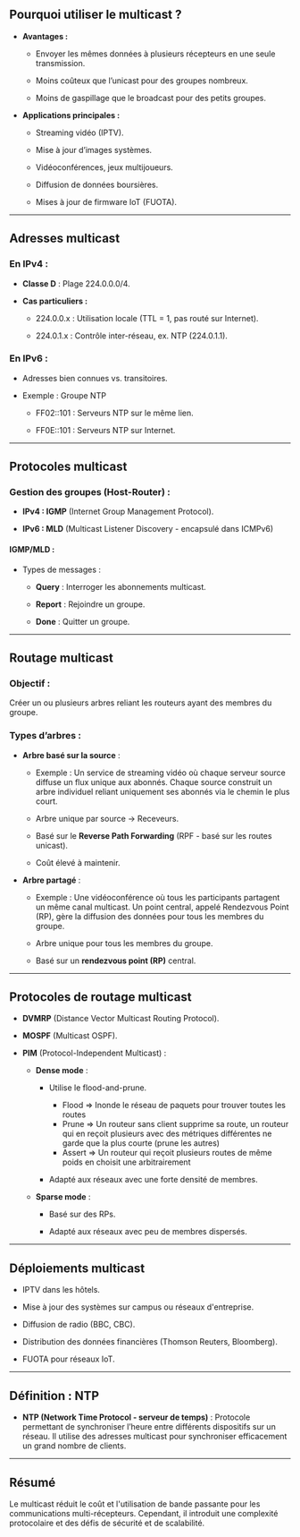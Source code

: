 
## Pourquoi utiliser le multicast ?

- **Avantages :**
    
    - Envoyer les mêmes données à plusieurs récepteurs en une seule transmission.
        
    - Moins coûteux que l’unicast pour des groupes nombreux.
        
    - Moins de gaspillage que le broadcast pour des petits groupes.
        
- **Applications principales :**
    
    - Streaming vidéo (IPTV).
        
    - Mise à jour d’images systèmes.
        
    - Vidéoconférences, jeux multijoueurs.
        
    - Diffusion de données boursières.
        
    - Mises à jour de firmware IoT (FUOTA).
        

---

## Adresses multicast

### En IPv4 :

- **Classe D** : Plage 224.0.0.0/4.
    
- **Cas particuliers :**
    
    - 224.0.0.x : Utilisation locale (TTL = 1, pas routé sur Internet).
        
    - 224.0.1.x : Contrôle inter-réseau, ex. NTP (224.0.1.1).
        

### En IPv6 :

- Adresses bien connues vs. transitoires.
    
- Exemple : Groupe NTP
    
    - FF02::101 : Serveurs NTP sur le même lien.
        
    - FF0E::101 : Serveurs NTP sur Internet.
        

---

## Protocoles multicast

### Gestion des groupes (Host-Router) :

- **IPv4 : IGMP** (Internet Group Management Protocol).
    
- **IPv6 : MLD** (Multicast Listener Discovery - encapsulé dans ICMPv6)
    

#### IGMP/MLD :

- Types de messages :
    
    - **Query** : Interroger les abonnements multicast.
        
    - **Report** : Rejoindre un groupe.
        
    - **Done** : Quitter un groupe.
        

---

## Routage multicast

### Objectif :

Créer un ou plusieurs arbres reliant les routeurs ayant des membres du groupe.

### Types d’arbres :

- **Arbre basé sur la source** :
    
    - Exemple : Un service de streaming vidéo où chaque serveur source diffuse un flux unique aux abonnés. Chaque source construit un arbre individuel reliant uniquement ses abonnés via le chemin le plus court.
        
    - Arbre unique par source -> Receveurs.
        
    - Basé sur le **Reverse Path Forwarding** (RPF - basé sur les routes unicast).
        
    - Coût élevé à maintenir.
        
- **Arbre partagé** :
    
    - Exemple : Une vidéoconférence où tous les participants partagent un même canal multicast. Un point central, appelé Rendezvous Point (RP), gère la diffusion des données pour tous les membres du groupe.
        
    - Arbre unique pour tous les membres du groupe.
        
    - Basé sur un **rendezvous point (RP)** central.
        

---

## Protocoles de routage multicast

- **DVMRP** (Distance Vector Multicast Routing Protocol).
    
- **MOSPF** (Multicast OSPF).
    
- **PIM** (Protocol-Independent Multicast) :
    
    - **Dense mode** :
        
        - Utilise le flood-and-prune.
	        - Flood => Inonde le réseau de paquets pour trouver toutes les routes
	        - Prune => Un routeur sans client supprime sa route, un routeur qui en reçoit plusieurs avec des métriques différentes ne garde que la plus courte (prune les autres)
	        - Assert => Un routeur qui reçoit plusieurs routes de même poids en choisit une arbitrairement
            
        - Adapté aux réseaux avec une forte densité de membres.
            
    - **Sparse mode** :
        
        - Basé sur des RPs.
            
        - Adapté aux réseaux avec peu de membres dispersés.
            

---

## Déploiements multicast

- IPTV dans les hôtels.
    
- Mise à jour des systèmes sur campus ou réseaux d'entreprise.
    
- Diffusion de radio (BBC, CBC).
    
- Distribution des données financières (Thomson Reuters, Bloomberg).
    
- FUOTA pour réseaux IoT.
    

---

## Définition : NTP

- **NTP (Network Time Protocol - serveur de temps)** : Protocole permettant de synchroniser l’heure entre différents dispositifs sur un réseau. Il utilise des adresses multicast pour synchroniser efficacement un grand nombre de clients.
    

---

## Résumé

Le multicast réduit le coût et l'utilisation de bande passante pour les communications multi-récepteurs. Cependant, il introduit une complexité protocolaire et des défis de sécurité et de scalabilité.